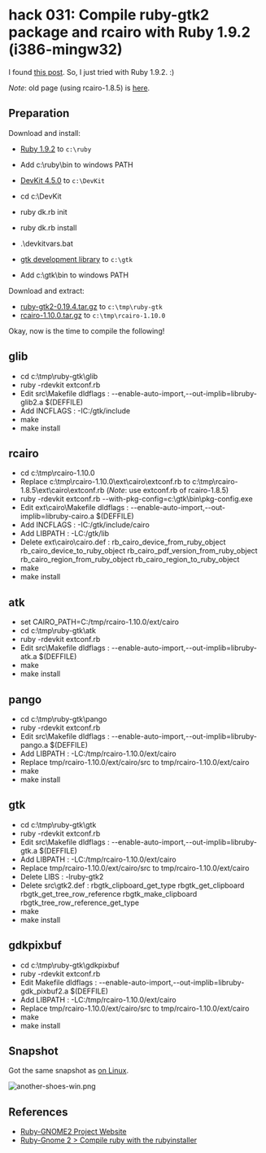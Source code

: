 hack 031: Compile ruby-gtk2 package and rcairo with Ruby 1.9.2 (i386-mingw32)
============================================================

I found [this post](http://www.ruby-forum.com/topic/192793). So, I just tried with Ruby 1.9.2. :)

*Note*:  old page (using rcairo-1.8.5) is [here](http://github.com/ashbb/shoes_hack_note/blob/master/md/hack031_old.md).

Preparation
-----------

Download and install:

- [Ruby 1.9.2](http://rubyforge.org/frs/download.php/72170/rubyinstaller-1.9.2-p0.exe) to `c:\ruby`
- Add c:\ruby\bin to windows PATH

- [DevKit 4.5.0](http://github.com/downloads/oneclick/rubyinstaller/DevKit-4.5.0-20100819-1536-sfx.exe) to `c:\DevKit`
- cd c:\DevKit
- ruby dk.rb init
- ruby dk.rb install
- .\devkitvars.bat

- [gtk development library](http://ftp.acc.umu.se/pub/GNOME/binaries/win32/glade3/3.6/glade3-3.6.7-with-GTK+.exe) to `c:\gtk`
- Add c:\gtk\bin to windows PATH


Download and extract:

- [ruby-gtk2-0.19.4.tar.gz](http://sourceforge.net/projects/ruby-gnome2/files/ruby-gnome2/ruby-gnome2-0.19.4/ruby-gtk2-0.19.4.tar.gz/download) to `c:\tmp\ruby-gtk`
- [rcairo-1.10.0.tar.gz](http://cairographics.org/releases/rcairo-1.10.0.tar.gz) to `c:\tmp\rcairo-1.10.0`

Okay, now is the time to compile the following!

glib
----
- cd c:\tmp\ruby-gtk\glib
- ruby -rdevkit extconf.rb 
- Edit src\Makefile dldflags : --enable-auto-import,--out-implib=libruby-glib2.a $(DEFFILE)
- Add INCFLAGS : -IC:/gtk/include
- make
- make install

rcairo
------
- cd c:\tmp\rcairo-1.10.0
- Replace c:\tmp\rcairo-1.10.0\ext\cairo\extconf.rb to c:\tmp\rcairo-1.8.5\ext\cairo\extconf.rb  (*Note*: use extconf.rb of rcairo-1.8.5)
- ruby -rdevkit extconf.rb --with-pkg-config=c:\gtk\bin\pkg-config.exe
- Edit ext\cairo\Makefile dldflags : --enable-auto-import,--out-implib=libruby-cairo.a $(DEFFILE)
- Add INCFLAGS : -IC:/gtk/include/cairo
- Add LIBPATH  : -LC:/gtk/lib
- Delete ext\cairo\cairo.def : rb_cairo_device_from_ruby_object  rb_cairo_device_to_ruby_object  rb_cairo_pdf_version_from_ruby_object  rb_cairo_region_from_ruby_object  rb_cairo_region_to_ruby_object
- make
- make install

atk
---
- set CAIRO_PATH=C:/tmp/rcairo-1.10.0/ext/cairo
- cd c:\tmp\ruby-gtk\atk
- ruby -rdevkit extconf.rb
- Edit src\Makefile dldflags : --enable-auto-import,--out-implib=libruby-atk.a $(DEFFILE)
- make
- make install

pango
-----
- cd c:\tmp\ruby-gtk\pango
- ruby -rdevkit extconf.rb
- Edit src\Makefile dldflags : --enable-auto-import,--out-implib=libruby-pango.a $(DEFFILE)
- Add LIBPATH  : -LC:/tmp/rcairo-1.10.0/ext/cairo
- Replace tmp/rcairo-1.10.0/ext/cairo/src to tmp/rcairo-1.10.0/ext/cairo
- make
- make install

gtk
---
- cd c:\tmp\ruby-gtk\gtk
- ruby -rdevkit extconf.rb
- Edit src\Makefile dldflags : --enable-auto-import,--out-implib=libruby-gtk.a $(DEFFILE)
- Add LIBPATH  : -LC:/tmp/rcairo-1.10.0/ext/cairo
- Replace tmp/rcairo-1.10.0/ext/cairo/src to tmp/rcairo-1.10.0/ext/cairo
- Delete LIBS : -lruby-gtk2
- Delete src\gtk2.def : rbgtk_clipboard_get_type  rbgtk_get_clipboard rbgtk_get_tree_row_reference  rbgtk_make_clipboard  rbgtk_tree_row_reference_get_type 
- make
- make install

gdkpixbuf
---------
- cd c:\tmp\ruby-gtk\gdkpixbuf
- ruby -rdevkit extconf.rb
- Edit Makefile dldflags : --enable-auto-import,--out-implib=libruby-gdk_pixbuf2.a $(DEFFILE)
- Add LIBPATH  : -LC:/tmp/rcairo-1.10.0/ext/cairo
- Replace tmp/rcairo-1.10.0/ext/cairo/src to tmp/rcairo-1.10.0/ext/cairo
- make
- make install

Snapshot
---------
Got the same snapshot as [on Linux](http://github.com/ashbb/shoes_hack_note/blob/master/md/hack030.md).

![another-shoes-win.png](http://github.com/ashbb/shoes_hack_note/raw/master/img/another-shoes-win.png)


References
----------

- [Ruby-GNOME2 Project Website](http://ruby-gnome2.sourceforge.jp/)
- [Ruby-Gnome 2 > Compile ruby with the rubyinstaller](http://www.ruby-forum.com/topic/192793)
